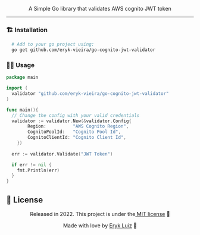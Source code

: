 <p align="center">
  A Simple Go library that validates AWS cognito JWT token
</p>

<hr>

### :building_construction: Installation

```bash
  # Add to your go project using:
  go get github.com/eryk-vieira/go-cognito-jwt-validator
```

### :technologist: Usage

```go
package main

import (
  validator "github.com/eryk-vieira/go-cognito-jwt-validator"
)

func main(){
  // Change the config with your valid credentials
  validator := validator.New(&validator.Config{
		Region:          "AWS Cognito Region",
		CognitoPoolId:   "Cognito Pool Id",
		CognitoClientId: "Cognito Client Id",
	})
  
  err := validator.Validate("JWT Token")

  if err != nil {
    fmt.Println(err)
  }
}
```

## :closed_book: License

<p align="center">Released in 2022. This project is under the<a href="https://github.com/eryk-vieira/go-cognito-jwt-validator/blob/master/LICENSE"> MIT license</a> 🚀</p>

<p align="center"> Made with love by <a href="https://github.com/Eryk-Luiz">Eryk Luiz</a> 🚀</p>

